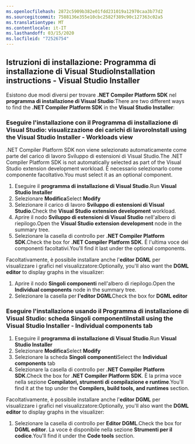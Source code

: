 ```yaml
---
ms.openlocfilehash: 2872c5909b382e01fdd231019a12970caa3b77d2
ms.sourcegitcommit: 7588136e355e10cbc2582f389c90c127363c02a5
ms.translationtype: MT
ms.contentlocale: it-IT
ms.lasthandoff: 03/15/2020
ms.locfileid: "72526754"
---
```

## <a name="installation-instructions---visual-studio-installer"></a><span data-ttu-id="dfced-101">Istruzioni di installazione: Programma di installazione di Visual Studio</span><span class="sxs-lookup"><span data-stu-id="dfced-101">Installation instructions - Visual Studio Installer</span></span>

<span data-ttu-id="dfced-102">Esistono due modi diversi per trovare **.NET Compiler Platform SDK** nel **programma di installazione di Visual Studio**:</span><span class="sxs-lookup"><span data-stu-id="dfced-102">There are two different ways to find the **.NET Compiler Platform SDK** in the **Visual Studio Installer**:</span></span>

### <a name="install-using-the-visual-studio-installer---workloads-view"></a><span data-ttu-id="dfced-103">Eseguire l'installazione con il Programma di installazione di Visual Studio: visualizzazione dei carichi di lavoro</span><span class="sxs-lookup"><span data-stu-id="dfced-103">Install using the Visual Studio Installer - Workloads view</span></span>

<span data-ttu-id="dfced-104">.NET Compiler Platform SDK non viene selezionato automaticamente come parte del carico di lavoro Sviluppo di estensioni di Visual Studio.</span><span class="sxs-lookup"><span data-stu-id="dfced-104">The .NET Compiler Platform SDK is not automatically selected as part of the Visual Studio extension development workload.</span></span> <span data-ttu-id="dfced-105">È necessario selezionarlo come componente facoltativo.</span><span class="sxs-lookup"><span data-stu-id="dfced-105">You must select it as an optional component.</span></span>

1. <span data-ttu-id="dfced-106">Eseguire il **programma di installazione di Visual Studio**.</span><span class="sxs-lookup"><span data-stu-id="dfced-106">Run **Visual Studio Installer**</span></span>
1. <span data-ttu-id="dfced-107">Selezionare **Modifica**</span><span class="sxs-lookup"><span data-stu-id="dfced-107">Select **Modify**</span></span>
1. <span data-ttu-id="dfced-108">Selezionare il carico di lavoro **Sviluppo di estensioni di Visual Studio**.</span><span class="sxs-lookup"><span data-stu-id="dfced-108">Check the **Visual Studio extension development** workload.</span></span>
1. <span data-ttu-id="dfced-109">Aprire il nodo **Sviluppo di estensioni di Visual Studio** nell'albero di riepilogo.</span><span class="sxs-lookup"><span data-stu-id="dfced-109">Open the **Visual Studio extension development** node in the summary tree.</span></span>
1. <span data-ttu-id="dfced-110">Selezionare la casella di controllo per **.NET Compiler Platform SDK**.</span><span class="sxs-lookup"><span data-stu-id="dfced-110">Check the box for **.NET Compiler Platform SDK**.</span></span> <span data-ttu-id="dfced-111">È l'ultima voce dei componenti facoltativi.</span><span class="sxs-lookup"><span data-stu-id="dfced-111">You'll find it last under the optional components.</span></span>

<span data-ttu-id="dfced-112">Facoltativamente, è possibile installare anche l'**editor DGML** per visualizzare i grafici nel visualizzatore:</span><span class="sxs-lookup"><span data-stu-id="dfced-112">Optionally, you'll also want the **DGML editor** to display graphs in the visualizer:</span></span>

1. <span data-ttu-id="dfced-113">Aprire il nodo **Singoli componenti** nell'albero di riepilogo.</span><span class="sxs-lookup"><span data-stu-id="dfced-113">Open the **Individual components** node in the summary tree.</span></span>
1. <span data-ttu-id="dfced-114">Selezionare la casella per **l'editor DGML**</span><span class="sxs-lookup"><span data-stu-id="dfced-114">Check the box for **DGML editor**</span></span>

### <a name="install-using-the-visual-studio-installer---individual-components-tab"></a><span data-ttu-id="dfced-115">Eseguire l'installazione usando il Programma di installazione di Visual Studio: scheda Singoli componenti</span><span class="sxs-lookup"><span data-stu-id="dfced-115">Install using the Visual Studio Installer - Individual components tab</span></span>

1. <span data-ttu-id="dfced-116">Eseguire il **programma di installazione di Visual Studio**.</span><span class="sxs-lookup"><span data-stu-id="dfced-116">Run **Visual Studio Installer**</span></span>
1. <span data-ttu-id="dfced-117">Selezionare **Modifica**</span><span class="sxs-lookup"><span data-stu-id="dfced-117">Select **Modify**</span></span>
1. <span data-ttu-id="dfced-118">Selezionare la scheda **Singoli componenti**</span><span class="sxs-lookup"><span data-stu-id="dfced-118">Select the **Individual components** tab</span></span>
1. <span data-ttu-id="dfced-119">Selezionare la casella di controllo per **.NET Compiler Platform SDK**.</span><span class="sxs-lookup"><span data-stu-id="dfced-119">Check the box for **.NET Compiler Platform SDK**.</span></span> <span data-ttu-id="dfced-120">È la prima voce nella sezione **Compilatori, strumenti di compilazione e runtime**.</span><span class="sxs-lookup"><span data-stu-id="dfced-120">You'll find it at the top under the **Compilers, build tools, and runtimes** section.</span></span>

<span data-ttu-id="dfced-121">Facoltativamente, è possibile installare anche l'**editor DGML** per visualizzare i grafici nel visualizzatore:</span><span class="sxs-lookup"><span data-stu-id="dfced-121">Optionally, you'll also want the **DGML editor** to display graphs in the visualizer:</span></span>

1. <span data-ttu-id="dfced-122">Selezionare la casella di controllo per **Editor DGML**.</span><span class="sxs-lookup"><span data-stu-id="dfced-122">Check the box for **DGML editor**.</span></span> <span data-ttu-id="dfced-123">La voce è disponibile nella sezione **Strumenti per il codice**.</span><span class="sxs-lookup"><span data-stu-id="dfced-123">You'll find it under the **Code tools** section.</span></span>
